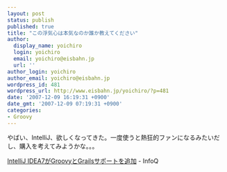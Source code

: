 ```yaml
---
layout: post
status: publish
published: true
title: "この浮気心は本気なのか誰か教えてください"
author:
  display_name: yoichiro
  login: yoichiro
  email: yoichiro@eisbahn.jp
  url: ''
author_login: yoichiro
author_email: yoichiro@eisbahn.jp
wordpress_id: 481
wordpress_url: http://www.eisbahn.jp/yoichiro/?p=481
date: '2007-12-09 16:19:31 +0900'
date_gmt: '2007-12-09 07:19:31 +0900'
categories:
- Groovy
---
```


やばい、IntelliJ、欲しくなってきた。一度使うと熱狂的ファンになるみたいだし、購入を考えてみようかな。。。

[IntelliJ IDEA7がGroovyとGrailsサポートを追加](http://www.infoq.com/jp/news/2007/12/intellij-idea-groovy-grails) - InfoQ
